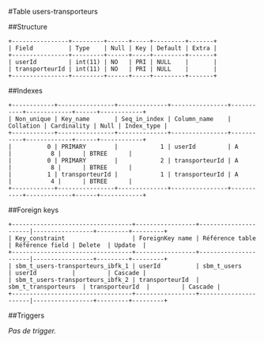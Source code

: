 #Table users-transporteurs

##Structure

    +----------------+---------+------+-----+---------+-------+
    | Field          | Type    | Null | Key | Default | Extra |
    +----------------+---------+------+-----+---------+-------+
    | userId         | int(11) | NO   | PRI | NULL    |       |
    | transporteurId | int(11) | NO   | PRI | NULL    |       |
    +----------------+---------+------+-----+---------+-------+

##Indexes

    +------------+----------------+--------------+----------------+-----------+-------------+------+------------+
    | Non_unique | Key_name       | Seq_in_index | Column_name    | Collation | Cardinality | Null | Index_type |
    +------------+----------------+--------------+----------------+-----------+-------------+------+------------+
    |          0 | PRIMARY        |            1 | userId         | A         |           8 |      | BTREE      |
    |          0 | PRIMARY        |            2 | transporteurId | A         |           8 |      | BTREE      |
    |          1 | transporteurId |            1 | transporteurId | A         |           4 |      | BTREE      |
    +------------+----------------+--------------+----------------+-----------+-------------+------+------------+

##Foreign keys

    +----------------------------------+-----------------+----------------------|-----------------+---------+---------+
    | Key_constraint                   | ForeignKey name | Référence table      | Référence field | Delete  | Update  |
    +----------------------------------+-----------------+----------------------|-----------------+---------+---------+
    | sbm_t_users-transporteurs_ibfk_1 | userId          | sbm_t_users          | userId          |         | Cascade |
    | sbm_t_users-transporteurs_ibfk_2 | transporteurId  | sbm_t_transporteurs  | transporteurId  |         | Cascade |
    +----------------------------------+-----------------+----------------------|-----------------+---------+---------+

##Triggers

_Pas de trigger._

